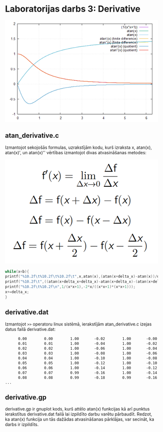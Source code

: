 # Laboratorijas darbs 3: Derivative

![test](https://github.com/atrkv/RTR105/blob/main/labd/lab3/derivative.png)

## atan_derivative.c
Izmantojot sekojošās formulas, uzrakstījām kodu, kurš izraksta x, atan(x), atan(x)', un atan(x)'' vērtības izmantojot divas atvasināšanas metodes:

![test1](https://github.com/atrkv/RTR105/blob/main/labd/lab3/junk/1.PNG)

```c
while(x<b){
printf("%10.2f\t%10.2f\t%10.2f\t",x,atan(x),(atan(x+delta_x)-atan(x))/delta_x);
printf("%10.2f\t",((atan(x+delta_x+delta_x)-atan(x+delta_x)-(atan(x+delta_x)-atan(x)))/delta_x)/delta_x);
printf("%10.2f\t%10.2f\n",1/(x*x+1),-2*x/((x*x+1)*(x*x+1)));
x+=delta_x;
}
```
## derivative.dat
Izmantojot ```>>``` operatoru linux sistēmā, ierakstījām atan_derivative.c izejas datus failā derivative.dat:

```
      0.00	      0.00	      1.00	     -0.02	      1.00	     -0.00
      0.01	      0.01	      1.00	     -0.04	      1.00	     -0.02
      0.02	      0.02	      1.00	     -0.06	      1.00	     -0.04
      0.03	      0.03	      1.00	     -0.08	      1.00	     -0.06
      0.04	      0.04	      1.00	     -0.10	      1.00	     -0.08
      0.05	      0.05	      1.00	     -0.12	      1.00	     -0.10
      0.06	      0.06	      1.00	     -0.14	      1.00	     -0.12
      0.07	      0.07	      0.99	     -0.16	      1.00	     -0.14
      0.08	      0.08	      0.99	     -0.18	      0.99	     -0.16
...
```
## derivative.gp
derivative.gp ir gnuplot kods, kurš attēlo atan(x) funkcijas kā arī punktus ierakstītus derivative.dat failā lai izpildīto darbu varētu pārbaudīt. Redzot, ka atan(x) funkcija un tās dažādas atvasināšanas pārklājas, var secināt, ka darbs ir izpildīts.   
